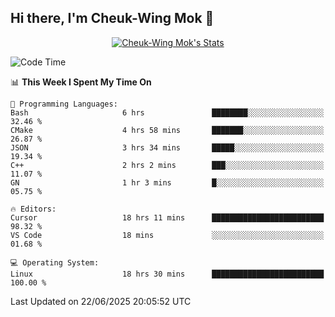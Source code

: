 ## Hi there, I'm Cheuk-Wing Mok 👋

<!--
**mozro0327/mozro0327** is a ✨ _special_ ✨ repository because its `README.md` (this file) appears on your GitHub profile.

Here are some ideas to get you started:

- 🔭 I’m currently working on ...
- 🌱 I’m currently learning ...
- 👯 I’m looking to collaborate on ...
- 🤔 I’m looking for help with ...
- 💬 Ask me about ...
- 📫 How to reach me: ...
- 😄 Pronouns: ...
- ⚡ Fun fact: ...
-->

<p align="center">
  <a href="https://github.com/mozro0327" class="rich-diff-level-one">
    <img src="https://github-readme-stats.vercel.app/api?username=mozro0327&title_color=333&text_color=777" alt="Cheuk-Wing Mok's Stats" >
    <!-- &hide=issues
    <img src="https://github-readme-stats.vercel.app/api?username=mozro0327&hide=issues&title_color=333&text_color=777" alt="Cheuk-Wing Mok's Stats" >
    -->
  </a>
</p>

<!--START_SECTION:waka-->
![Code Time](http://img.shields.io/badge/Code%20Time-3%2C499%20hrs%202%20mins-blue)

📊 **This Week I Spent My Time On** 

```text
💬 Programming Languages: 
Bash                     6 hrs               ████████░░░░░░░░░░░░░░░░░   32.46 % 
CMake                    4 hrs 58 mins       ███████░░░░░░░░░░░░░░░░░░   26.87 % 
JSON                     3 hrs 34 mins       █████░░░░░░░░░░░░░░░░░░░░   19.34 % 
C++                      2 hrs 2 mins        ███░░░░░░░░░░░░░░░░░░░░░░   11.07 % 
GN                       1 hr 3 mins         █░░░░░░░░░░░░░░░░░░░░░░░░   05.75 % 

🔥 Editors: 
Cursor                   18 hrs 11 mins      █████████████████████████   98.32 % 
VS Code                  18 mins             ░░░░░░░░░░░░░░░░░░░░░░░░░   01.68 % 

💻 Operating System: 
Linux                    18 hrs 30 mins      █████████████████████████   100.00 % 
```


 Last Updated on 22/06/2025 20:05:52 UTC
<!--END_SECTION:waka-->
